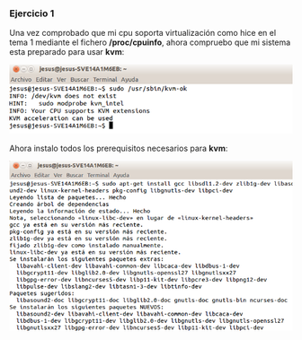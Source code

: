 ### Ejercicio 1

Una vez comprobado que mi cpu soporta virtualización como hice en el tema 1 mediante el fichero **/proc/cpuinfo**, ahora compruebo que mi sistema esta preparado para usar **kvm**:

![imagen170](https://github.com/jmanday/Imagenes/blob/master/imagen170.png?raw=true)


Ahora instalo todos los prerequisitos necesarios para **kvm**:

![imagen171](https://github.com/jmanday/Imagenes/blob/master/imagen171.png?raw=true) 
